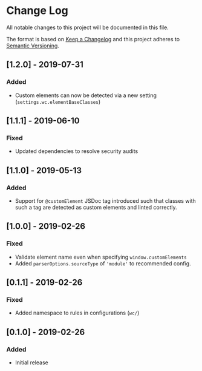 # Change Log

All notable changes to this project will be documented in this file.

The format is based on [Keep a Changelog](http://keepachangelog.com/)
and this project adheres to [Semantic Versioning](http://semver.org/).

<!--
   PRs should document their user-visible changes (if any) in the
   Unreleased section, uncommenting the header as necessary.
-->

<!-- ## Unreleased -->

<!-- ### Changed -->

<!-- ### Added -->

<!-- ### Removed -->

<!-- ### Fixed -->

## [1.2.0] - 2019-07-31

### Added

- Custom elements can now be detected via a new setting
(`settings.wc.elementBaseClasses`)

## [1.1.1] - 2019-06-10

### Fixed

- Updated dependencies to resolve security audits

## [1.1.0] - 2019-05-13

### Added

- Support for `@customElement` JSDoc tag introduced such that classes
with such a tag are detected as custom elements and linted correctly.

## [1.0.0] - 2019-02-26

### Fixed

- Validate element name even when specifying `window.customElements`
- Added `parserOptions.sourceType` of `'module'` to recommended config.

## [0.1.1] - 2019-02-26

### Fixed

- Added namespace to rules in configurations (`wc/`)

## [0.1.0] - 2019-02-26

### Added

- Initial release
